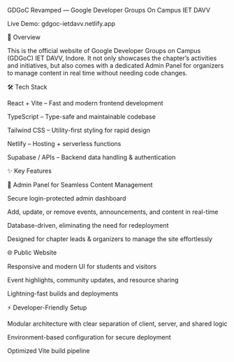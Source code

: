 GDGoC Revamped — Google Developer Groups On Campus IET DAVV

Live Demo: gdgoc-ietdavv.netlify.app

🚀 Overview

This is the official website of Google Developer Groups on Campus (GDGoC) IET DAVV, Indore.
It not only showcases the chapter’s activities and initiatives, but also comes with a dedicated Admin Panel for organizers to manage content in real time without needing code changes.

🛠️ Tech Stack

React + Vite – Fast and modern frontend development

TypeScript – Type-safe and maintainable codebase

Tailwind CSS – Utility-first styling for rapid design

Netlify – Hosting + serverless functions

Supabase / APIs – Backend data handling & authentication

✨ Key Features

🔑 Admin Panel for Seamless Content Management

Secure login-protected admin dashboard

Add, update, or remove events, announcements, and content in real-time

Database-driven, eliminating the need for redeployment

Designed for chapter leads & organizers to manage the site effortlessly

🌐 Public Website

Responsive and modern UI for students and visitors

Event highlights, community updates, and resource sharing

Lightning-fast builds and deployments

⚡ Developer-Friendly Setup

Modular architecture with clear separation of client, server, and shared logic

Environment-based configuration for secure deployment

Optimized Vite build pipeline
